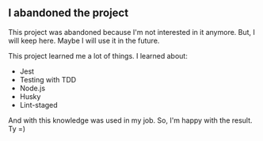 ## I abandoned the project
This project was abandoned because I'm not interested in it anymore. 
But, I will keep here. Maybe I will use it in the future.

This project learned me a lot of things. I learned about:
- Jest 
- Testing with TDD
- Node.js
- Husky
- Lint-staged

And with this knowledge was used in my job. So, I'm happy with the result. Ty =)